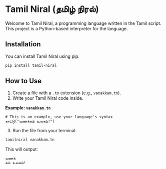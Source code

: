 # Tamil Niral (தமிழ் நிரல்)

Welcome to Tamil Niral, a programming language written in the Tamil script. This project is a Python-based interpreter for the language.

## Installation

You can install Tamil Niral using pip:
```bash
pip install tamil-niral
```

## How to Use

1. Create a file with a `.tn` extension (e.g., `vanakkam.tn`).
2. Write your Tamil Niral code inside.

**Example: `vanakkam.tn`**
```
# This is an example, use your language's syntax
காட்டு("வணக்கம் உலகம்!") 
```

3. Run the file from your terminal:
```bash
tamilniral vanakkam.tn
```

This will output:
```
வணக்
கம் உலகம்!
```
